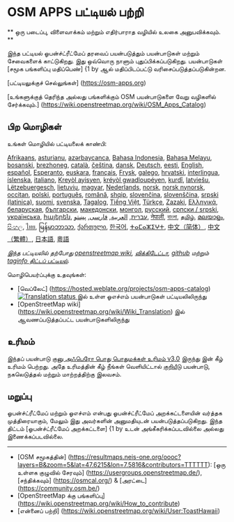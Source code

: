 # OSM APPS பட்டியல் பற்றி

** ஒரு படைப்பு, விளைவாக்கம் மற்றும் எதிர்பாராத வழியில் உலகை அனுபவிக்கவும். **

இந்த பட்டியல் ஓபன்ச்ட்ரீட்மேப் தரவைப் பயன்படுத்தும் பயன்பாடுகள் மற்றும்
சேவைகளைக் காட்டுகிறது. இது ஒவ்வொரு நாளும் புதுப்பிக்கப்படுகிறது. பயன்பாடுகள்
[சமூக பங்களிப்பு மதிப்பெண்] {1 by ஆல் மதிப்பிடப்பட்டு வரிசைப்படுத்தப்படுகின்றன.

[பட்டியலுக்குச் செல்லுங்கள்] (https://osm-apps.org)

[உங்களுக்குத் தெரிந்த அல்லது பங்களிக்கும் OSM பயன்பாடுகளை வேறு வழிகளில்
சேர்க்கவும்.] (https://wiki.openstreetmap.org/wiki/OSM_Apps_Catalog)

## பிற மொழிகள்

உங்கள் மொழியில் பட்டியலைக் காண்பி:

[Afrikaans](/?lang=af), [asturianu](/?lang=ast), [azərbaycanca](/?lang=az),
[Bahasa Indonesia](/?lang=id), [Bahasa Melayu](/?lang=ms),
[bosanski](/?lang=bs), [brezhoneg](/?lang=br), [català](/?lang=ca),
[čeština](/?lang=cs), [dansk](/?lang=da), [Deutsch](/?lang=de),
[eesti](/?lang=et), [English](/?lang=en), [español](/?lang=es),
[Esperanto](/?lang=eo), [euskara](/?lang=eu), [français](/?lang=fr),
[Frysk](/?lang=fy), [galego](/?lang=gl), [hrvatski](/?lang=hr),
[interlingua](/?lang=ia), [íslenska](/?lang=is), [italiano](/?lang=it), [Kreyòl
ayisyen](/?lang=ht), [kréyòl gwadloupéyen](/?lang=gcf), [kurdî](/?lang=ku),
[latviešu](/?lang=lv), [Lëtzebuergesch](/?lang=lb), [lietuvių](/?lang=lt),
[magyar](/?lang=hu), [Nederlands](/?lang=nl), [norsk](/?lang=no), [norsk
nynorsk](/?lang=nn), [occitan](/?lang=oc), [polski](/?lang=pl),
[português](/?lang=pt), [română](/?lang=ro), [shqip](/?lang=sq),
[slovenčina](/?lang=sk), [slovenščina](/?lang=sl), [srpski
(latinica)](/?lang=sr-latn), [suomi](/?lang=fi), [svenska](/?lang=sv),
[Tagalog](/?lang=tl), [Tiếng Việt](/?lang=vi), [Türkçe](/?lang=tr),
[Zazaki](/?lang=diq), [Ελληνικά](/?lang=el), [беларуская](/?lang=be),
[български](/?lang=bg), [македонски](/?lang=mk), [монгол](/?lang=mn),
[русский](/?lang=ru), [српски / srpski](/?lang=sr), [українська](/?lang=uk),
[հայերեն](/?lang=hy), [עברית](/?lang=he), [العربية](/?lang=ar),
[فارسی](/?lang=fa), [پښتو](/?lang=ps), [नेपाली](/?lang=ne), [বাংলা](/?lang=bn),
[தமிழ்](/?lang=ta), [മലയാളം](/?lang=ml), [සිංහල](/?lang=si), [ไทย](/?lang=th),
[မြန်မာဘာသာ](/?lang=my), [ქართული](/?lang=ka), [한국어](/?lang=ko),
[ⵜⴰⵎⴰⵣⵉⵖⵜ](/?lang=tzm), [中文（简体）](/?lang=zh-hans), [中文（繁體）](/?lang=zh-hant),
[日本語](/?lang=ja), [粵語](/?lang=yue)

_இந்த பட்டியலில் தற்போது [openstreetmap wiki](https://wiki.openstreetmap.org/),
[விக்கிடேட்டா](https://www.wikidata.org/), [github](https://github.com/) மற்றும்
[taginfo திட்டப் பட்டியல்](https://taginfo.openstreetmap.org/projects)._

மொழிபெயர்ப்புக்கு உதவுங்கள்:

- [வெப்லேட்] (https://hosted.weblate.org/projects/osm-apps-catalog)
  <a href="https://hosted.weblate.org/engage/osm-apps-catalog/" target="_blank" rel="noreferrer">
  <img src="https://hosted.weblate.org/widget/osm-apps-catalog/svg-badge.svg" alt="Translation status" />
  </a> இல் உள்ள ஓஎச்எம் பயன்பாடுகள் பட்டியலிலிருந்து
- [OpenStreetMap wiki] (https://wiki.openstreetmap.org/wiki/Wiki_Translation)
  இல் ஆவணப்படுத்தப்பட்ட பயன்பாடுகளிலிருந்து

## உரிமம்

இந்தப் பயன்பாடு [குனு அஃபெரோ பொது பொதுமக்கள் உரிமம்
v3.0](https://github.com/ToastHawaii/osm-apps-catalog/blob/main/LICENSE) இருந்து
இன் கீழ் உரிமம் பெற்றது. அதே உரிமத்தின் கீழ் நீங்கள் வெளியிட்டால்
[குறியீடு](https://github.com/ToastHawaii/osm-apps-catalog) பயன்பாடு,
நகலெடுத்தல் மற்றும் மாற்றத்திற்கு இலவசம்.

## மறுப்பு

ஓபன்ச்ட்ரீட்மேப் மற்றும் ஓஎச்எம் என்பது ஓபன்ச்ட்ரீட்மேப் அறக்கட்டளையின் வர்த்தக
முத்திரையாகும், மேலும் இது அவர்களின் அனுமதியுடன் பயன்படுத்தப்படுகிறது. இந்த
திட்டம் [ஓபன்ச்ட்ரீட்மேப் அறக்கட்டளை] {1 by உடன் அங்கீகரிக்கப்படவில்லை அல்லது
இணைக்கப்படவில்லை.

---

- [OSM சமூகத்தின்]
  (https://resultmaps.neis-one.org/oooc?layers=B&zoom=5&lat=47.6215&lon=7.5816&contributors=TTTTTT):
  [ஒரு உள்ளக குழுவில் சேரவும்] (https://usergroups.openstreetmap.de/),
  [சந்திக்கவும்] (https://osmcal.org/) & [அரட்டை] (https://community.osm.be/)
- [OpenStreetMap க்கு பங்களிப்பு]
  (https://wiki.openstreetmap.org/wiki/How_to_contribute)
- [என்னைப் பற்றி] (https://wiki.openstreetmap.org/wiki/User:ToastHawaii)
